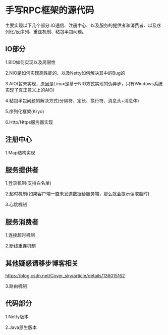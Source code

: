 # 手写RPC框架的源代码
主要实现以下几个部分:IO通信、注册中心、以及服务的提供者和消费者、以及序列化/反序列、重连机制、粘包半包问题。
## IO部分
1.BIO如何实现以及局限性

2.NIO是如何实现高性能的、以及Netty如何解决其中的Bug的

3.AIO(暂未实现，原因是Linux是基于NIO方式实现的伪异步，只有Windows系统实现了真正意义上的AIO)

4.粘包半包问题的解决方式(分隔符、定长、换行符、消息头+消息体)

5.序列化框架(Kryo)

6.Http/Https服务器实现

## 注册中心

1.Map结构实现

## 服务提供者
1.登录机制(支持白名单)

2.超时机制(如果客户端一直未发送数据给服务端，那么就会提示读取超时)

3.心跳机制
## 服务消费者
1.连接超时机制

2.断线重连机制
## 其他疑惑请移步博客相关
https://blog.csdn.net/Cover_sky/article/details/136015162

3.路由机制
## 代码部分
1.Netty版本

2.Java原生版本
